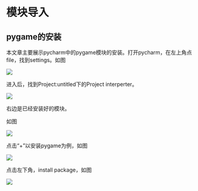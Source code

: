 # 模块导入

## pygame的安装

本文章主要展示pycharm中的pygame模块的安装。打开pycharm，在左上角点file，找到settings。如图

![](C:\Users\花城\Desktop\1.png)

进入后，找到Project:untitled下的Project interperter。

 ![](C:\Users\花城\Desktop\2.png)

右边是已经安装好的模块。

如图

![](C:\Users\花城\Desktop\3.png)

点击“+”以安装pygame为例，如图

![](C:\Users\花城\Desktop\4.png)

 点击左下角，install package，如图

![](C:\Users\花城\Desktop\5.png)

